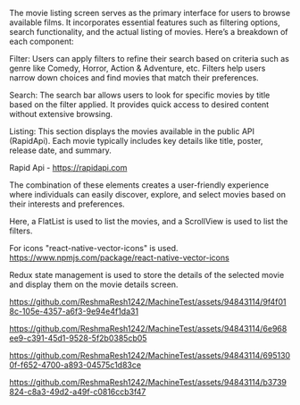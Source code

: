 The movie listing screen serves as the primary interface for users to browse available films. It incorporates essential features such as filtering options, search functionality, and the actual listing of movies. Here’s a breakdown of each component:

Filter: Users can apply filters to refine their search based on criteria such as genre like Comedy, Horror, Action & Adventure, etc. Filters help users narrow down choices and find movies that match their preferences.

Search: The search bar allows users to look for specific movies by title based on the filter applied. It provides quick access to desired content without extensive browsing.

Listing: This section displays the movies available in the public API (RapidApi). Each movie typically includes key details like title, poster, release date, and summary.

Rapid Api - https://rapidapi.com

The combination of these elements creates a user-friendly experience where individuals can easily discover, explore, and select movies based on their interests and preferences.

Here, a FlatList is used to list the movies, and a ScrollView is used to list the filters.

For icons "react-native-vector-icons" is used. https://www.npmjs.com/package/react-native-vector-icons

Redux state management is used to store the details of the selected movie and display them on the movie details screen.



https://github.com/ReshmaResh1242/MachineTest/assets/94843114/9f4f018c-105e-4357-a6f3-9e94e4f1da31



https://github.com/ReshmaResh1242/MachineTest/assets/94843114/6e968ee9-c391-45d1-9528-5f2b0385cb05



https://github.com/ReshmaResh1242/MachineTest/assets/94843114/6951300f-f652-4700-a893-04575c1d83ce




https://github.com/ReshmaResh1242/MachineTest/assets/94843114/b3739824-c8a3-49d2-a49f-c0816ccb3f47





